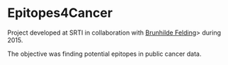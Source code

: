 # Epitopes4Cancer

Project developed at SRTI in collaboration with [Brunhilde Felding](https://www.scripps.edu/faculty/felding-habermanni)> during 2015.

The objective was finding potential epitopes in public cancer data.

